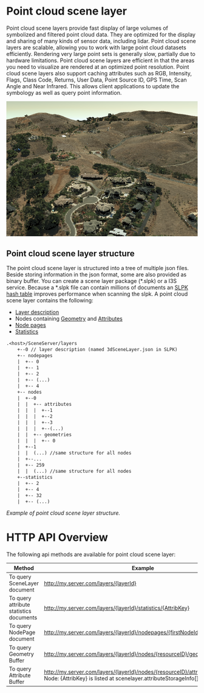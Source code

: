 # Point cloud scene layer

Point cloud scene layers provide fast display of large volumes of symbolized and filtered point cloud data. They are optimized for the display and sharing of many kinds of sensor data, including lidar. Point cloud scene layers are scalable, allowing you to work with large point cloud datasets efficiently. Rendering very large point sets is generally slow, partially due to hardware limitations. Point cloud scene layers are efficient in that the areas you need to visualize are rendered at an optimized point resolution. Point cloud scene layers also support caching attributes such as RGB, Intensity, Flags, Class Code, Returns, User Data, Point Source ID, GPS Time, Scan Angle and Near Infrared. This allows client applications to update the symbology as well as query point information.

![Point Cloud Scene Layer](img/pcsl.jpeg)

## Point cloud scene layer structure
The point cloud scene layer is structured into a tree of multiple json files. Beside storing information in the json format, some are also provided as binary buffer. You can create a scene layer package (*.slpk) or a I3S service. Because a *.slpk file can contain millions of documents 
an [SLPK hash table](../../common/docs/slpk_hash_table.md) improves performance when scanning the slpk. A point cloud scene layer contains the following:

- [Layer description](layer.md)
- Nodes containing [Geometry](geometry_buffer.md) and [Attributes](attribute_buffer.md)
- [Node pages](nodes.md)
- [Statistics](stats.md)

```
.<host>/SceneServer/layers
	+--0 // layer description (named 3dSceneLayer.json in SLPK)
	+-- nodepages
	|  +-- 0		 
	|  +-- 1   
	|  +-- 2  
	|  +-- (...)
	|  +-- 4  
	+-- nodes
	|  +--0
	|  |  +-- attributes
	|  |  |  +--1 
	|  |  |  +--2
	|  |  |  +--3
	|  |  |  +--(...)
	|  |  +-- geometries
	|  |  |  +-- 0
	|  +--1 
	|  |  (...) //same structure for all nodes
	|  +--...
	|  +-- 259
	|  |  (...) //same structure for all nodes
	+--statistics
	|  +-- 2
	|  +-- 4
	|  +-- 32
	|  +-- (...)
```
*Example of point cloud scene layer structure.*

# HTTP API Overview

The following api methods are available for point cloud scene layer:

|Method|Example|
|------|-------|
|To query  SceneLayer  document|http://my.server.com/layers/{layerId}|
|To query attribute  statistics  documents|http://my.server.com/layers/{layerId}/statistics/{AttribKey}|
|To query  NodePage  document|http://my.server.com/layers/{layerId}/nodepages/{firstNodeIdInPage} 
|To query  Geometry  Buffer|http://my.server.com/layers/{layerId}/nodes/{resourceID}/geometries/0 
|To query  Attribute  Buffer|http://my.server.com/layers/{layerId}/nodes/{resourceID}/attributes/{AttribKey}  Node:  {AttribKey}  is listed at  scenelayer.attributeStorageInfo[].key 
